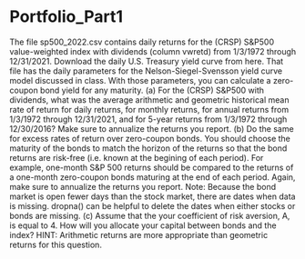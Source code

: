 # Portfolio_Part1
The file sp500_2022.csv contains daily returns for the (CRSP) S&P500 value-weighted
index with dividends (column vwretd) from 1/3/1972 through 12/31/2021. Download
the daily U.S. Treasury yield curve from here. That file has the daily parameters for the
Nelson-Siegel-Svensson yield curve model discussed in class. With those parameters,
you can calculate a zero-coupon bond yield for any maturity.
(a) For the (CRSP) S&P500 with dividends, what was the average arithmetic and
geometric historical mean rate of return for daily returns, for monthly returns, for
annual returns from 1/3/1972 through 12/31/2021, and for 5-year returns from
1/3/1972 through 12/30/2016? Make sure to annualize the returns you report.
(b) Do the same for excess rates of return over zero-coupon bonds. You should choose
the maturity of the bonds to match the horizon of the returns so that the bond
returns are risk-free (i.e. known at the begining of each period). For example,
one-month S&P 500 returns should be compared to the returns of a one-month
zero-coupon bonds maturing at the end of each period. Again, make sure to
annualize the returns you report.
Note: Because the bond market is open fewer days than the stock market, there
are dates when data is missing. dropna() can be helpful to delete the dates when
either stocks or bonds are missing.
(c) Assume that the your coefficient of risk aversion, A, is equal to 4. How will you
allocate your capital between bonds and the index? HINT: Arithmetic returns
are more appropriate than geometric returns for this question.
